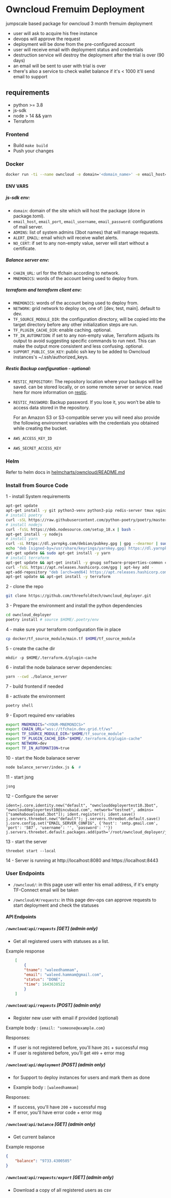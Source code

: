 # Owncloud Fremuim Deployment

jumpscale based package for owncloud 3 month fremuim deployment

- user will ask to acquire his free instance
- devops will approve the request
- deployment will be done from the pre-configured account
- user will receive email with deployment status and credentials
- destruction service will destroy the deployment after the trial is over (90 days)
- an email will be sent to user with trial is over
- there's also a service to check wallet balance if it's < 1000 it'll send email to support

## requirements

- python >= 3.8
- js-sdk
- node > 14 && yarn
- Terraform

### Frontend

- Build `make build`
- Push your changes

### Docker

```bash
docker run -ti --name owncloud -e domain='<domain_name>' -e email_host='<mail_server_hostname>' -e email_port=<port> -e email_username='<email>' -e email_password='<password>' -e MNEMONICS='<MNEMONICS>' -e CHAIN_URL='wss://tfchain.dev.grid.tf/ws' -e NETWORK='dev' -e ADMINS="['<3bot_name>']" -e ALERT_EMAIL='<support_mail_address>' -e SUPPORT_PUBLIC_SSH_KEY='<public ssh key>' -e RESTIC_REPOSITORY='<RESTIC_REPOSITORY_URL>' -e RESTIC_PASSWORD='<RESTIC_REPOSITORY_PASSWORD>' -e AWS_ACCESS_KEY_ID='<MY_ACCESS_KEY_ID>' -e AWS_SECRET_ACCESS_KEY='<MY_SECRET_ACCESS_KEY>' -p 80:80 -p 443:443 threefolddev/owncloud_deployer:latest
```

#### ENV VARS 
##### js-sdk env:
  
- `domain`: domain of the site which will host the package (done in package.toml).
- `email_host`, `email_port`, `email_username`, `email_password`: configurations of mail server.
- `ADMINS`: list of system admins (3bot names) that will manage requests.
- `ALERT_EMAIL`: email which will receive wallet alerts.
- `NO_CERT`: if set to any non-empty value, server will start without a certificate.
##### Balance server env:
- `CHAIN_URL`: url for the tfchain according to network.
- `MNEMONICS`: words of the account being used to deploy from.

##### terraform and terraform client env:
- `MNEMONICS`: words of the account being used to deploy from.
- `NETWORK`: grid network to deploy on, one of: [dev, test, main]. default to dev.
- `TF_SOURCE_MODULE_DIR`: the configuration directory, will be copied into the target directory before any other initialization steps are run.
- `TF_PLUGIN_CACHE_DIR`: enable caching. optional.
- `TF_IN_AUTOMATION`: if set to any non-empty value, Terraform adjusts its output to avoid suggesting specific commands to run next. This can make the output more consistent and less confusing. optional.
- `SUPPORT_PUBLIC_SSH_KEY`: public ssh key to be added to Owncloud instances's  ~/.ssh/authorized_keys.

##### Restic Backup configuration - optional:
- `RESTIC_REPOSITORY`: The repository location where your backups will be saved. can be stored locally, or on some remote server or service. read here for more information on [restic](https://restic.readthedocs.io/en/latest/030_preparing_a_new_repo.html).
- `RESTIC_PASSWORD`: Backup password. If you lose it, you won’t be able to access data stored in the repository.
  
  For an Amazon S3 or S3-compatible server you will need also provide the following environment variables with the credentials you obtained while creating the bucket.
- `AWS_ACCESS_KEY_ID`
- `AWS_SECRET_ACCESS_KEY`

### Helm

Refer to helm docs in [helmcharts/owncloud/README.md](helmcharts/owncloud/README.md)

### Install from Source Code

1 - install System requirements

```sh
apt-get update
apt-get install -y git python3-venv python3-pip redis-server tmux nginx build-essential restic
# install poetry
curl -sSL https://raw.githubusercontent.com/python-poetry/poetry/master/get-poetry.py | python3 -
# install nodejs
curl -fsSL https://deb.nodesource.com/setup_18.x | bash -
apt-get install -y nodejs
# install yarn
curl -sL https://dl.yarnpkg.com/debian/pubkey.gpg | gpg --dearmor | sudo tee /usr/share/keyrings/yarnkey.gpg >/dev/null
echo "deb [signed-by=/usr/share/keyrings/yarnkey.gpg] https://dl.yarnpkg.com/debian stable main" | sudo tee /etc/apt/sources.list.d/yarn.list
apt-get update && sudo apt-get install -y yarn
# install terraform
apt-get update && apt-get install -y gnupg software-properties-common curl
curl -fsSL https://apt.releases.hashicorp.com/gpg | apt-key add -
apt-add-repository "deb [arch=amd64] https://apt.releases.hashicorp.com $(lsb_release -cs) main"
apt-get update && apt-get install -y terraform
```

2 - clone the repo
```sh
git clone https://github.com/threefoldtech/owncloud_deployer.git
```

3 - Prepare the environment and install the python dependencies
```sh
cd owncloud_deployer
poetry install # source $HOME/.poetry/env
```

4 - make sure your terraform configuration file in place
```sh
cp docker/tf_source_module/main.tf $HOME/tf_source_module
```

5 - create the cache dir
```
mkdir -p $HOME/.terraform.d/plugin-cache
```

6 - install the node balanace server dependencies:
```sh
yarn --cwd ./balance_server
```

7 - build frontend if needed

8 - activate the environment
```sh
poetry shell
```

9 - Export required env variables
```sh
export MNEMONICS="<YOUR-MNEMONICS>"
export CHAIN_URL="wss://tfchain.dev.grid.tf/ws"
export TF_SOURCE_MODULE_DIR="$HOME/tf_source_module"
export TF_PLUGIN_CACHE_DIR="$HOME/.terraform.d/plugin-cache"
export NETWORK=dev
export TF_IN_AUTOMATION=true
```

10 - start the Node balanace server
```sh
node balance_server/index.js &  # 
```

11 - start jsng
```sh
jsng
```

12 - Configure the server
```
ident=j.core.identity.new("default", "ownclouddeployertest10.3bot", "ownclouddeployertest10@incubaid.com", network="testnet", admins=["samehabouelsaad.3bot"]); ident.register(); ident.save()
j.servers.threebot.new("default"); j.servers.threebot.default.save()
j.core.config.set("EMAIL_SERVER_CONFIG", {'host': 'smtp.gmail.com', 'port': '587', 'username': '', 'password': ''}) 
j.servers.threebot.default.packages.add(path='/root/owncloud_deployer/jumpscale/packages/owncloud')
```

13 - start the server
```
threebot start --local
```

14 - Server is running at http://localhost:8080 and https://localhost:8443

### User Endpoints

- `/owncloud/`: in this page user will enter his email address, if it's empty TF-Connect email will be taken

- `/owncloud/#/requests`: in this page dev-ops can approve requests to start deployment and check the statuses

#### API Endpoints

##### `/owncloud/api/requests` [GET] (admin only)

- Get all registered users with statuses as a list.

Example response

```json
    [
        {
        "tname": "waleedhammam",
        "email": "waleed.hammam@gmail.com",
        "status": "DONE",
        "time": 1643638522
        }
    ]

```

##### `/owncloud/api/requests` [POST] (admin only)

- Register new user with email if provided (optional)

Example body : `{email: "someone@example.com}`

Responses:

- If user is not registered before, you'll have `201` + successful msg
- If user is registered before, you'll get `409` + error msg

##### `/owncloud/api/deployment` [POST] (admin only)

- for Support to deploy instances for users and mark them as done

- Example body : `[waleedhammam]`

Responses:

- If success, you'll have `200` + successful msg
- If error, you'll have error code + error msg

##### `/owncloud/api/balance` [GET] (admin only)

- Get current balance

Example response

```json
{
    "balance": "9733.4300505"
}
```

##### `/owncloud/api/requests/export` [GET] (admin only)

- Download a copy of all registered users as csv
